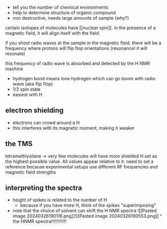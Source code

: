 - tell you the number of chemical environments
- help to determine structure of organic compound
- non destructive, needs large amounts of sample (why?)

certain isotopes of molecules have [[nuclear spin]]. in the presence of a magnetic field, it will align itself with the field 

if you shoot radio waves at the sample in the magnetic field, there will be a frequency where protons will flip flop orientations (resonance! it will resonate)

this frequency of radio wave is absorbed and detected by the H NMR machine
- hydrogen bond means lone hydrogen which can go boom with radio wave (aka flip flop)
- 1/2 spin state
- easiest with H

## electron shielding
- electrons can crowd around a H
- this interferes with its magnetic moment, making it weaker

## the TMS
tetramethlysilane -> very few molecules will have more shielded H
set as the highest possible value. All values appear relative to it.
need to set a reference because experimental setups use different RF frequencies and magnetic field strengths

## interpreting the spectra
- height of spikes is related to the number of H
	- because if you have more H, think of the spikes "superimposing"
- note that the choice of solvent can shift the H NMR spectra
![[Pasted image 20240326190116.png]]![[Pasted image 20240326190553.png]]
^ the HNMR spectra!!!!!!!!!!!!